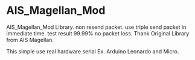 # AIS_Magellan_Mod
AIS_Magellan_Mod Library. non resend packet. use triple send packet in immediate time. test result 99.99% no packet loss.
Thank Original Library from AIS Magellan.

This simple use real hardware serial Ex. Arduino Leonardo and Micro.
